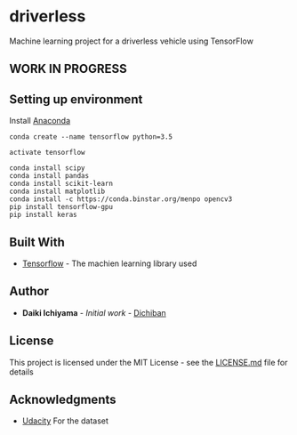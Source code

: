 # driverless

Machine learning project for a driverless vehicle using TensorFlow

## WORK IN PROGRESS

## Setting up environment
Install [Anaconda](https://docs.continuum.io/)
```
conda create --name tensorflow python=3.5

activate tensorflow

conda install scipy
conda install pandas
conda install scikit-learn
conda install matplotlib
conda install -c https://conda.binstar.org/menpo opencv3
pip install tensorflow-gpu
pip install keras
```

## Built With

* [Tensorflow](https://www.tensorflow.org//) - The machien learning library used

## Author

* **Daiki Ichiyama** - *Initial work* - [Dichiban](https://github.com/dichiban)

## License

This project is licensed under the MIT License - see the [LICENSE.md](LICENSE.md) file for details

## Acknowledgments

* [Udacity](https://github.com/udacity/self-driving-car) For the dataset

